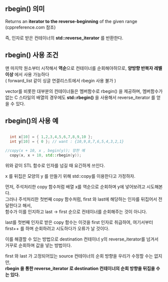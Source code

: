 ## rbegin() 의미

Returns an **iterator to the reverse-beginning** of the given range (cppreference.com 참조)  

즉, 인자로 받은 컨테이너의 **std::reverse_iterator** 를 반환한다.


## rbegin() 사용 조건
맨 마지막 원소부터 시작해서 **역순**으로 컨테이너를 순회해야하므로, **양방향 반복자 레벨 이상** 에서 사용 가능하다   
( forward_list 같이 싱글 연결리스트에서 rbegin 사용 불가 )

vector를 비롯한 대부분의 컨테이너들은 멤버함수로 rbegin() 을 제공하며,
멤버함수가 없는 C 스타일의 배열의 경우에도 **std::rbegin()** 을 사용해서 reverse_iterator 를 얻을 수 있다. 

## rbegin()의 사용 예
  
  ```cpp

	int x[10] = { 1,2,3,4,5,6,7,8,9,10 };
	int y[10] = { 0 }; // want : {10,9,8,7,6,5,4,3,2,1}

  //copy(x + 10, x , begin(y)); 망한 예
	copy(x, x + 10, std::rbegin(y));

  ```

위와 같이 STL 함수로 인자를 넘길 때 요긴하게 쓰인다. 

x 를 뒤집은 모양의 y 를 만들기 위해 std::copy를 이용한다고 가정하자.

먼저, 주석처리한 copy 함수처럼 배열 x를 역순으로 순회하며 y에 넣어보려고 시도해본다.  
그러나 주석처리한 첫번째 copy 함수처럼, first 와 last에 해당하는 인자를 뒤집어서 전달한다고 해서,   
함수가 이를 인지하고 last -> first 순으로 컨테이너를 순회해주는 것이 아니다.

last를 첫번째 인자로 받은 copy 함수는 이것을 first 인자로 취급하여, 여기서부터 first++ 를 하며 순회하려고 시도하다가 오류가 날 것이다.

이를 해결할 수 있는 방법으로 destination 컨테이너 y의 reverse_iterator를 넘겨서 거꾸로 순회하며 값을 넣는 방법이다.  

first 와 last 가 고정되어있는 source 컨테이너의 순회 방향을 우리가 수정할 수는 없지만,   
**rbegin 을 통한 reverse_iterator 로 destination 컨테이너의 순회 방향을 뒤집을 수는 있다.**


